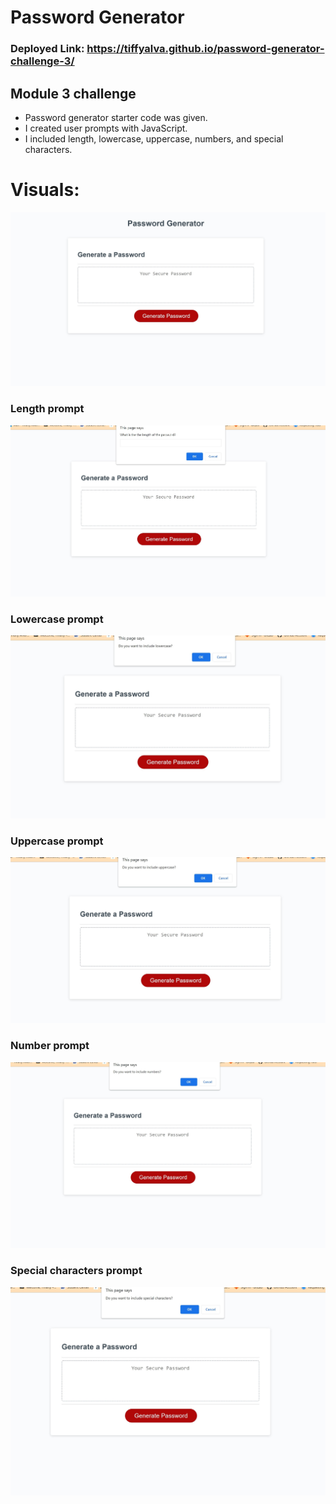 # Password Generator 

### Deployed Link: https://tiffyalva.github.io/password-generator-challenge-3/
## Module 3 challenge
- Password generator starter code was given.
- I created user prompts with JavaScript.
- I included length, lowercase, uppercase, numbers, and special characters.
 


# Visuals:
![](./assets/images/SharedScreenshot.jpg)
### Length prompt
![](./assets/images/length.jpg)
### Lowercase prompt
![](./assets/images/lowercase.jpg)
### Uppercase prompt
![](./assets/images/uppercase.jpg)
### Number prompt
![](./assets/images/number.jpg)

### Special characters prompt
![](./assets/images/special%20characters.jpg)






